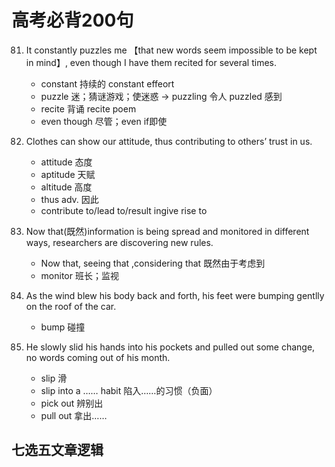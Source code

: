 # 高考必背200句
81.  It constantly puzzles me 【that new words seem impossible to be kept in mind】, even though I have them recited for several times. 
     - constant 持续的 constant effeort
     - puzzle 迷；猜谜游戏；使迷惑 → puzzling 令人 puzzled 感到
     - recite 背诵 recite poem
     - even though 尽管；even if即使
82. Clothes can show our attitude, thus contributing to others’ trust in us. 
    - attitude 态度
    - aptitude 天赋
    - altitude 高度
    - thus adv. 因此
    - contribute to/lead to/result ingive rise to

83. Now that(既然)information is being spread and monitored in different ways, researchers are discovering new rules. 
      - Now that, seeing that ,considering that 既然由于考虑到
      - monitor 班长；监视
    

84. As the wind blew his body back and forth, his feet were bumping gentlly on the roof of the car. 
    -  bump 碰撞 

85. He slowly slid his hands into his pockets and pulled out some change, no words coming out of his month. 
    - slip 滑
    - slip into a …… habit   陷入……的习惯（负面）
    - pick out 辨别出
    - pull out 拿出……

## 七选五文章逻辑